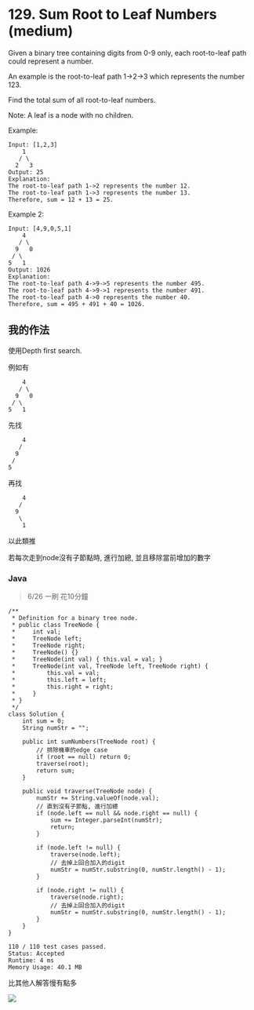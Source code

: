# 129. Sum Root to Leaf Numbers (medium)

Given a binary tree containing digits from 0-9 only, each root-to-leaf path could represent a number.

An example is the root-to-leaf path 1->2->3 which represents the number 123.

Find the total sum of all root-to-leaf numbers.

Note: A leaf is a node with no children.

Example:
```
Input: [1,2,3]
    1
   / \
  2   3
Output: 25
Explanation:
The root-to-leaf path 1->2 represents the number 12.
The root-to-leaf path 1->3 represents the number 13.
Therefore, sum = 12 + 13 = 25.
```
Example 2:
```
Input: [4,9,0,5,1]
    4
   / \
  9   0
 / \
5   1
Output: 1026
Explanation:
The root-to-leaf path 4->9->5 represents the number 495.
The root-to-leaf path 4->9->1 represents the number 491.
The root-to-leaf path 4->0 represents the number 40.
Therefore, sum = 495 + 491 + 40 = 1026.
```

## 我的作法

使用Depth first search.

例如有 
```
    4
   / \
  9   0
 / \
5   1
```

先找
```
    4
   / 
  9   
 / 
5   
```

再找
```
    4
   / 
  9   
   \
    1
```

以此類推

若每次走到node沒有子節點時, 進行加總, 並且移除當前增加的數字


### Java

> 6/26 一刷 花10分鐘

```java=
/**
 * Definition for a binary tree node.
 * public class TreeNode {
 *     int val;
 *     TreeNode left;
 *     TreeNode right;
 *     TreeNode() {}
 *     TreeNode(int val) { this.val = val; }
 *     TreeNode(int val, TreeNode left, TreeNode right) {
 *         this.val = val;
 *         this.left = left;
 *         this.right = right;
 *     }
 * }
 */
class Solution {
    int sum = 0;
    String numStr = "";
    
    public int sumNumbers(TreeNode root) {
        // 排除機車的edge case
        if (root == null) return 0;
        traverse(root);
        return sum;
    }
    
    public void traverse(TreeNode node) {
        numStr += String.valueOf(node.val);
        // 直到沒有子節點, 進行加總
        if (node.left == null && node.right == null) {
            sum += Integer.parseInt(numStr);
            return;
        }
        
        if (node.left != null) {
            traverse(node.left);
            // 去掉上回合加入的digit
            numStr = numStr.substring(0, numStr.length() - 1);
        }
        
        if (node.right != null) {
            traverse(node.right);
            // 去掉上回合加入的digit
            numStr = numStr.substring(0, numStr.length() - 1);
        }
    }
}
```

```
110 / 110 test cases passed.
Status: Accepted
Runtime: 4 ms
Memory Usage: 40.1 MB
```

比其他人解答慢有點多

![](https://i.imgur.com/F0DO29V.png)
